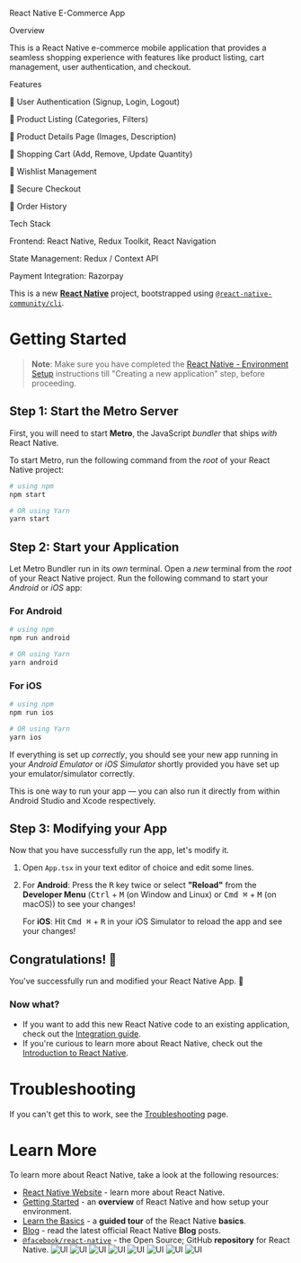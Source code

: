 React Native E-Commerce App

 Overview

This is a React Native e-commerce mobile application that provides a seamless shopping experience with features like product listing, cart management, user authentication, and checkout.

 Features

🔹 User Authentication (Signup, Login, Logout)

🔹 Product Listing (Categories, Filters)

🔹 Product Details Page (Images, Description)

🔹 Shopping Cart (Add, Remove, Update Quantity)

🔹 Wishlist Management

🔹 Secure Checkout 

🔹 Order History 

 Tech Stack

Frontend: React Native, Redux Toolkit, React Navigation

State Management: Redux / Context API

Payment Integration: Razorpay
 
 
 This is a new [**React Native**](https://reactnative.dev) project, bootstrapped using [`@react-native-community/cli`](https://github.com/react-native-community/cli).

# Getting Started

>**Note**: Make sure you have completed the [React Native - Environment Setup](https://reactnative.dev/docs/environment-setup) instructions till "Creating a new application" step, before proceeding.

## Step 1: Start the Metro Server

First, you will need to start **Metro**, the JavaScript _bundler_ that ships _with_ React Native.

To start Metro, run the following command from the _root_ of your React Native project:

```bash
# using npm
npm start

# OR using Yarn
yarn start
```

## Step 2: Start your Application

Let Metro Bundler run in its _own_ terminal. Open a _new_ terminal from the _root_ of your React Native project. Run the following command to start your _Android_ or _iOS_ app:

### For Android

```bash
# using npm
npm run android

# OR using Yarn
yarn android
```

### For iOS

```bash
# using npm
npm run ios

# OR using Yarn
yarn ios
```

If everything is set up _correctly_, you should see your new app running in your _Android Emulator_ or _iOS Simulator_ shortly provided you have set up your emulator/simulator correctly.

This is one way to run your app — you can also run it directly from within Android Studio and Xcode respectively.

## Step 3: Modifying your App

Now that you have successfully run the app, let's modify it.

1. Open `App.tsx` in your text editor of choice and edit some lines.
2. For **Android**: Press the <kbd>R</kbd> key twice or select **"Reload"** from the **Developer Menu** (<kbd>Ctrl</kbd> + <kbd>M</kbd> (on Window and Linux) or <kbd>Cmd ⌘</kbd> + <kbd>M</kbd> (on macOS)) to see your changes!

   For **iOS**: Hit <kbd>Cmd ⌘</kbd> + <kbd>R</kbd> in your iOS Simulator to reload the app and see your changes!

## Congratulations! :tada:

You've successfully run and modified your React Native App. :partying_face:

### Now what?

- If you want to add this new React Native code to an existing application, check out the [Integration guide](https://reactnative.dev/docs/integration-with-existing-apps).
- If you're curious to learn more about React Native, check out the [Introduction to React Native](https://reactnative.dev/docs/getting-started).

# Troubleshooting

If you can't get this to work, see the [Troubleshooting](https://reactnative.dev/docs/troubleshooting) page.

# Learn More

To learn more about React Native, take a look at the following resources:

- [React Native Website](https://reactnative.dev) - learn more about React Native.
- [Getting Started](https://reactnative.dev/docs/environment-setup) - an **overview** of React Native and how setup your environment.
- [Learn the Basics](https://reactnative.dev/docs/getting-started) - a **guided tour** of the React Native **basics**.
- [Blog](https://reactnative.dev/blog) - read the latest official React Native **Blog** posts.
- [`@facebook/react-native`](https://github.com/facebook/react-native) - the Open Source; GitHub **repository** for React Native.
![UI](https://github.com/prachiSohaniii/Ecommerce-Application/blob/dddf916d1ac882cbc0ad6d219577309130d36e22/Screenshots/Screenshot%202025-02-02%20233748.png)
![UI](https://github.com/prachiSohaniii/Ecommerce-Application/blob/dddf916d1ac882cbc0ad6d219577309130d36e22/Screenshots/Screenshot%202025-02-02%20233856.png)
![UI](https://github.com/prachiSohaniii/Ecommerce-Application/blob/dddf916d1ac882cbc0ad6d219577309130d36e22/Screenshots/Screenshot%202025-02-02%20233944.png)
![UI](https://github.com/prachiSohaniii/Ecommerce-Application/blob/dddf916d1ac882cbc0ad6d219577309130d36e22/Screenshots/Screenshot%202025-02-02%20234056.png)
![UI](https://github.com/prachiSohaniii/Ecommerce-Application/blob/dddf916d1ac882cbc0ad6d219577309130d36e22/Screenshots/Screenshot%202025-02-02%20234511.png)
![UI](https://github.com/prachiSohaniii/Ecommerce-Application/blob/dddf916d1ac882cbc0ad6d219577309130d36e22/Screenshots/Screenshot%202025-02-02%20234644.png)
![UI](https://github.com/prachiSohaniii/Ecommerce-Application/blob/dddf916d1ac882cbc0ad6d219577309130d36e22/Screenshots/Screenshot%202025-02-03%20012822.png)
![UI](https://github.com/prachiSohaniii/Ecommerce-Application/blob/dddf916d1ac882cbc0ad6d219577309130d36e22/Screenshots/Screenshot%202025-02-03%20012918.png)

